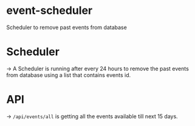 # event-scheduler
Scheduler to remove past events from database

# Scheduler
-> A Scheduler is running after every 24 hours to remove the past events from database using a list that contains events id.

# API
-> `/api/events/all` is getting all the events available till next 15 days.

 
